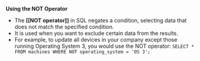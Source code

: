 **Using the NOT Operator**
- The **[[NOT operator]]** in SQL negates a condition, selecting data that does not match the specified condition.
- It is used when you want to exclude certain data from the results.
- For example, to update all devices in your company except those running Operating System 3, you would use the NOT operator: `SELECT * FROM machines WHERE NOT operating_system = 'OS 3';`